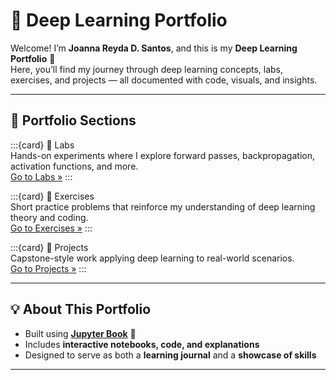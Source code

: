 # 🌟 Deep Learning Portfolio

Welcome! I’m **Joanna Reyda D. Santos**, and this is my **Deep Learning Portfolio** 🚀  
Here, you’ll find my journey through deep learning concepts, labs, exercises, and projects — all documented with code, visuals, and insights.

---

## 📂 Portfolio Sections

:::{card} 🔬 Labs  
Hands-on experiments where I explore forward passes, backpropagation, activation functions, and more.  
[Go to Labs »](labs/lab2_forward_pass)
:::

:::{card} 📝 Exercises  
Short practice problems that reinforce my understanding of deep learning theory and coding.  
[Go to Exercises »](exercises/ex1)
:::

:::{card} 🚀 Projects  
Capstone-style work applying deep learning to real-world scenarios.  
[Go to Projects »](projects/project1)
:::

---

## 💡 About This Portfolio

- Built using **[Jupyter Book](https://jupyterbook.org/)** 📘  
- Includes **interactive notebooks, code, and explanations**  
- Designed to serve as both a **learning journal** and a **showcase of skills**  

---

```{tableofcontents}
